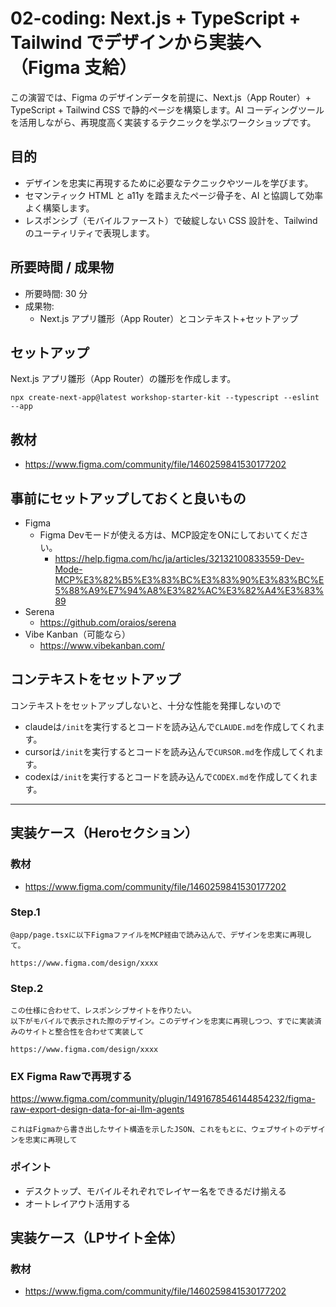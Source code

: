 # 02-coding: Next.js + TypeScript + Tailwind でデザインから実装へ（Figma 支給）

この演習では、Figma のデザインデータを前提に、Next.js（App Router）+ TypeScript + Tailwind CSS で静的ページを構築します。AI コーディングツールを活用しながら、再現度高く実装するテクニックを学ぶワークショップです。

## 目的

- デザインを忠実に再現するために必要なテクニックやツールを学びます。
- セマンティック HTML と a11y を踏まえたページ骨子を、AI と協調して効率よく構築します。
- レスポンシブ（モバイルファースト）で破綻しない CSS 設計を、Tailwind のユーティリティで表現します。

## 所要時間 / 成果物

- 所要時間: 30 分
- 成果物:
  - Next.js アプリ雛形（App Router）とコンテキスト+セットアップ

## セットアップ

Next.js アプリ雛形（App Router）の雛形を作成します。

```
npx create-next-app@latest workshop-starter-kit --typescript --eslint --app
```

## 教材

- https://www.figma.com/community/file/1460259841530177202

## 事前にセットアップしておくと良いもの

- Figma
  - Figma Devモードが使える方は、MCP設定をONにしておいてください。
    - https://help.figma.com/hc/ja/articles/32132100833559-Dev-Mode-MCP%E3%82%B5%E3%83%BC%E3%83%90%E3%83%BC%E5%88%A9%E7%94%A8%E3%82%AC%E3%82%A4%E3%83%89
- Serena
  - https://github.com/oraios/serena
- Vibe Kanban（可能なら）
  - https://www.vibekanban.com/

## コンテキストをセットアップ

コンテキストをセットアップしないと、十分な性能を発揮しないので

- claudeは`/init`を実行するとコードを読み込んで`CLAUDE.md`を作成してくれます。
- cursorは`/init`を実行するとコードを読み込んで`CURSOR.md`を作成してくれます。
- codexは`/init`を実行するとコードを読み込んで`CODEX.md`を作成してくれます。

---

## 実装ケース（Heroセクション）

### 教材

- https://www.figma.com/community/file/1460259841530177202

### Step.1

```
@app/page.tsxに以下FigmaファイルをMCP経由で読み込んで、デザインを忠実に再現して。

https://www.figma.com/design/xxxx
```

### Step.2

```
この仕様に合わせて、レスポンシブサイトを作りたい。
以下がモバイルで表示された際のデザイン。このデザインを忠実に再現しつつ、すでに実装済みのサイトと整合性を合わせて実装して

https://www.figma.com/design/xxxx
```

### EX Figma Rawで再現する

https://www.figma.com/community/plugin/1491678546144854232/figma-raw-export-design-data-for-ai-llm-agents

```
これはFigmaから書き出したサイト構造を示したJSON、これをもとに、ウェブサイトのデザインを忠実に再現して
```

### ポイント

- デスクトップ、モバイルそれぞれでレイヤー名をできるだけ揃える
- オートレイアウト活用する

## 実装ケース（LPサイト全体）

### 教材

- https://www.figma.com/community/file/1460259841530177202
